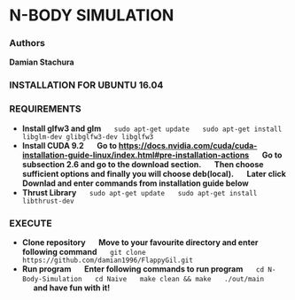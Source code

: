 # N-BODY SIMULATION #

### Authors ###
**Damian Stachura**

### INSTALLATION FOR UBUNTU 16.04 ###
### REQUIREMENTS ###
- **Install glfw3 and glm**
   &nbsp;&nbsp;&nbsp;&nbsp;&nbsp;` sudo apt-get update `
   &nbsp;&nbsp;&nbsp;&nbsp;&nbsp;` sudo apt-get install libglm-dev glibglfw3-dev libglfw3 `
- **Install  CUDA 9.2**
   &nbsp;&nbsp;&nbsp;&nbsp;&nbsp;**Go to https://docs.nvidia.com/cuda/cuda-installation-guide-linux/index.html#pre-installation-actions**
   &nbsp;&nbsp;&nbsp;&nbsp;&nbsp;**Go to subsection 2.6 and go to the download section.**
   &nbsp;&nbsp;&nbsp;&nbsp;&nbsp;**Then choose sufficient options and finally you will choose deb(local).**
   &nbsp;&nbsp;&nbsp;&nbsp;&nbsp;**Later click Downlad and enter commands from installation guide below**
- **Thrust Library**
   &nbsp;&nbsp;&nbsp;&nbsp;&nbsp;` sudo apt-get update `
   &nbsp;&nbsp;&nbsp;&nbsp;&nbsp;` sudo apt-get install libthrust-dev `
### EXECUTE ###
- **Clone repository**
   &nbsp;&nbsp;&nbsp;&nbsp;&nbsp;**Move to your favourite directory and enter following command**
   &nbsp;&nbsp;&nbsp;&nbsp;&nbsp;` git clone https://github.com/damian1996/FlappyGil.git `
- **Run program**
   &nbsp;&nbsp;&nbsp;&nbsp;&nbsp;**Enter following commands to run program**
   &nbsp;&nbsp;&nbsp;&nbsp;&nbsp;` cd N-Body-Simulation `
   &nbsp;&nbsp;&nbsp;&nbsp;&nbsp;` cd Naive `
   &nbsp;&nbsp;&nbsp;&nbsp;&nbsp;` make clean && make `
   &nbsp;&nbsp;&nbsp;&nbsp;&nbsp;` ./out/main `
   &nbsp;&nbsp;&nbsp;&nbsp;&nbsp;**and have fun with it!**
